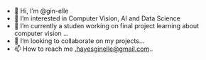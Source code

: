 - 👋 Hi, I’m @gin-elle
- 👀 I’m interested in Computer Vision, AI and Data Science
- 🌱 I’m currently a studen working on final project learning about computer vision ...
- 💞️ I’m looking to collaborate on my projects...
- 📫 How to reach me .hayesginelle@gmail.com..

<!---
gin-elle/gin-elle is a ✨ special ✨ repository because its `README.md` (this file) appears on your GitHub profile.
You can click the Preview link to take a look at your changes.
--->
